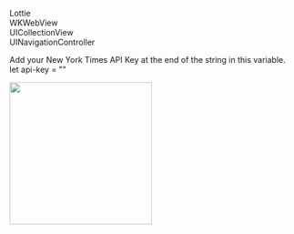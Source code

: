 
Lottie  
WKWebView  
UICollectionView  
UINavigationController  

Add your New York Times API Key at the end of the string in this variable.
let api-key = ""


<img src="nytimes.gif" width="250">
